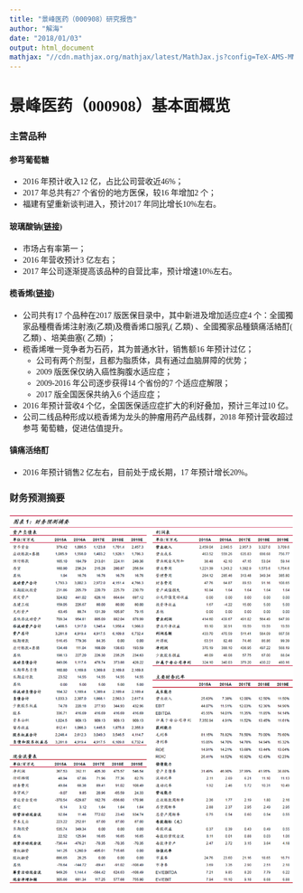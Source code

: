 ```yaml
---
title: "景峰医药（000908）研究报告"
author: "解海"
date: "2018/01/03"
output: html_document
mathjax: "//cdn.mathjax.org/mathjax/latest/MathJax.js?config=TeX-AMS-MML_HTMLorMML"
---
```


<style>
body{font-family: "TrimRegular","hyjh";}
</style>


# 景峰医药（000908）基本面概览

### 主营品种

#### 参芎葡萄糖

- 2016 年预计收入12 亿，占比公司营收近46%；
- 2017 年总共有27 个省份的地方医保，较16 年增加2 个；
- 福建有望重新谈判进入，预计2017 年同比增长10%左右。

#### 玻璃酸钠([链接](玻璃酸钠.md))

- 市场占有率第一；
- 2016 年营收预计3 亿左右；
- 2017 年公司逐渐提高该品种的自营比率，预计增速10%左右。

#### 榄香烯([链接](榄香烯.md))

- 公司共有17 个品种在2017 版医保目录中，其中新进及增加适应症4 个：全國獨家品種欖香烯注射液(乙類)及欖香烯口服乳( 乙類) 、全國獨家品種鎮痛活絡酊( 乙類) 、培美曲塞( 乙類) ；
- 榄香烯唯一竞争者为石药，其为普通水针，销售额16 年预计过亿；
  - 公司有两个剂型，且都为脂质体，具有通过血脑屏障的优势；
  - 2009 版医保仅纳入癌性胸腹水适应症；
  - 2009-2016 年公司逐步获得14 个省份的7 个适应症解限；
  - 2017 版全国医保共纳入6 个适应症；
- 2016 年预计营收4 个亿，全国医保适应症扩大的利好叠加，预计三年过10 亿。
- 公司二线品种形成以榄香烯为龙头的肿瘤用药产品线群，2018 年预计营收超过参芎
  葡萄糖，促进估值提升。

#### 镇痛活络酊

- 2016 年预计销售2 亿左右，目前处于成长期，17 年预计增长20%。

### 财务预测摘要

![](20180103170302.png)




